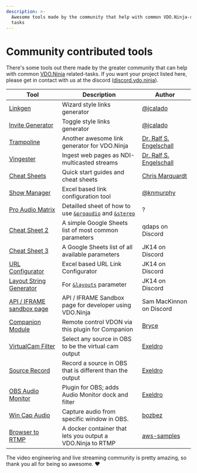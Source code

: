 ```yaml
---
description: >-
  Awesome tools made by the community that help with common VDO.Ninja-related
  tasks
---
```


# Community contributed tools

There's some tools out there made by the greater community that can help with common [VDO.Ninja](https://vdo.ninja/) related-tasks. If you want your project listed here, please get in contact with us at the discord ([discord.vdo.ninja](https://discord.vdo.ninja)).

| Tool                                                                                                                              | Description                                                                                                                                       | Author                                                                                       |
| --------------------------------------------------------------------------------------------------------------------------------- | ------------------------------------------------------------------------------------------------------------------------------------------------- | -------------------------------------------------------------------------------------------- |
| [Linkgen](https://linkgen.vdo.ninja/)                                                                                             | Wizard style links generator                                                                                                                      | [@jcalado](https://github.com/jcalado/)                                                      |
| [Invite Generator](https://invite.vdo.ninja/)                                                                                     | Toggle style links generator                                                                                                                      | [@jcalado](https://github.com/jcalado/)                                                      |
| [Trampoline](https://rse.github.io/vdo-ninja-trampoline/)                                                                         | Another awesome link generator for VDO.Ninja                                                                                                      | [Dr. Ralf S. Engelschall](https://github.com/rse)                                            |
| [Vingester](https://github.com/steveseguin/vingester)                                                                             | Ingest web pages as NDI-multicasted streams                                                                                                       | [Dr. Ralf S. Engelschall](https://github.com/rse)                                            |
| [Cheat Sheets](https://github.com/steveseguin/obsninja/blob/quickstart/README.md)                                                 | Quick start guides and cheat sheets                                                                                                               | [Chris Marquardt](https://chrismarquardt.com/)                                               |
| [Show Manager](https://github.com/knmurphy/show-manager-obsn)                                                                     | Excel based link configuration tool                                                                                                               | [@knmurphy](https://github.com/knmurphy)                                                     |
| [Pro Audio Matrix](https://docs.google.com/spreadsheets/d/1onfIh1hNR1Gh\_mthkhmezzWNUMYKMGKPrwx7T428\_hc/edit#gid=0)              | Detailled sheet of how to use [`&proaudio`](../advanced-settings/audio-parameters/and-proaudio.md) and [`&stereo`](../general-settings/stereo.md) | ?                                                                                            |
| [Cheat Sheet 2](https://docs.google.com/spreadsheets/d/15xPoTeLnOufB2VCRm-Aj-uP9KCMWMiLTxxypcwEyVsc/edit?usp=sharing)             | A simple Google Sheets list of most common parameters                                                                                             | qdaps on Discord                                                                             |
| [Cheat Sheet 3](https://docs.google.com/spreadsheets/d/1rNPus\_c6fLwNIKOr1WCZZVMRWtlNJttUNtvvelInuRU)                             | A Google Sheets list of all available parameters                                                                                                  | JK14 on Discord                                                                              |
| [URL Configurator](https://drive.google.com/file/d/1A7qiFACoCxk9J-uTv9yyZa5yQWzFol8l/view?usp=sharing)                            | Excel based URL Link Configurator                                                                                                                 | JK14 on Discord                                                                              |
| [Layout String Generator](https://docs.google.com/spreadsheets/d/1cHBTfni-Os3SAITsXrrNJ3qVCMVjunuW3xugvw1dykw/edit#gid=151839312) | For [`&layouts`](../advanced-settings/director-parameters/and-layouts.md) parameter                                                               | JK14 on Discord                                                                              |
| [API / IFRAME sandbox page](https://vdo.ninja/alpha/iframe)                                                                       | API / IFRAME Sandbox page for developer using VDO.Ninja                                                                                           | Sam MacKinnon on Discord                                                                     |
| [Companion Module](https://github.com/bitfocus/companion-module-vdo-ninja)                                                        | Remote control VDON via this plugin for Companion                                                                                                 | [Bryce](https://github.com/bitfocus/companion-module-vdo-ninja/commits?author=bryce-seifert) |
| [VirtualCam Filter](https://github.com/exeldro/obs-virtual-cam-filter)                                                            | Select any source in OBS to be the virtual cam output                                                                                             | [Exeldro](https://obsproject.com/forum/members/exeldro.128836/)                              |
| [Source Record](https://obsproject.com/forum/resources/source-record.1285/)                                                       | Record a source in OBS that is different than the output                                                                                          | [Exeldro](https://obsproject.com/forum/members/exeldro.128836/)                              |
| [OBS Audio Monitor](https://obsproject.com/forum/resources/audio-monitor.1186/)                                                   | Plugin for OBS; adds Audio Monitor dock and filter                                                                                                | [Exeldro](https://obsproject.com/forum/members/exeldro.128836/)                              |
| [Win Cap Audio](https://obsproject.com/forum/resources/win-capture-audio.1338/)                                                   | Capture audio from specific window in OBS.                                                                                                        | [bozbez](https://obsproject.com/forum/members/bozbez.344203/)                                |
| [Browser to RTMP](https://github.com/steveseguin/browser-to-rtmp-docker)                                                          | A docker container that lets you output a VDO.Ninja to RTMP                                                                                       | [aws-samples](https://github.com/aws-samples/amazon-chime-meeting-broadcast-demo)            |

The video engineering and live streaming community is pretty amazing, so thank you all for being so awesome. ♥
